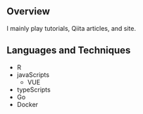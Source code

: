 ## Overview
I mainly play tutorials, Qiita articles, and site.

## Languages and Techniques 
- R
- javaScripts
  - VUE
- typeScripts
- Go
- Docker



